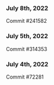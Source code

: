 ### July 8th, 2022

Commit #241582

### July 5th, 2022

Commit #314353


### July 4th, 2022

Commit #72281
